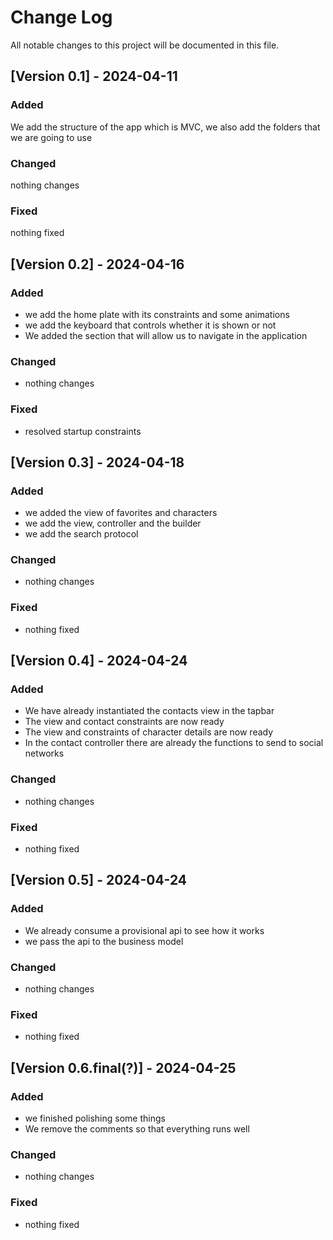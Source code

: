 # Change Log

All notable changes to this project will be documented in this file.

## [Version 0.1] - 2024-04-11

### Added
We add the structure of the app which is MVC, we also add the folders that we are going to use

### Changed
nothing changes

### Fixed
nothing fixed

## [Version 0.2] - 2024-04-16

### Added
- we add the home plate with its constraints and some animations
- we add the keyboard that controls whether it is shown or not
- We added the section that will allow us to navigate in the application

### Changed
- nothing changes

### Fixed
- resolved startup constraints

## [Version 0.3] - 2024-04-18

### Added
- we added the view of favorites and characters
- we add the view, controller and the builder
- we add the search protocol

### Changed
- nothing changes

### Fixed
- nothing fixed

## [Version 0.4] - 2024-04-24

### Added
- We have already instantiated the contacts view in the tapbar
- The view and contact constraints are now ready
- The view and constraints of character details are now ready
- In the contact controller there are already the functions to send to social networks

### Changed
- nothing changes

### Fixed
- nothing fixed

## [Version 0.5] - 2024-04-24

### Added
- We already consume a provisional api to see how it works
- we pass the api to the business model

### Changed
- nothing changes

### Fixed
- nothing fixed

## [Version 0.6.final(?)] - 2024-04-25

### Added
- we finished polishing some things
- We remove the comments so that everything runs well

### Changed
- nothing changes

### Fixed
- nothing fixed
